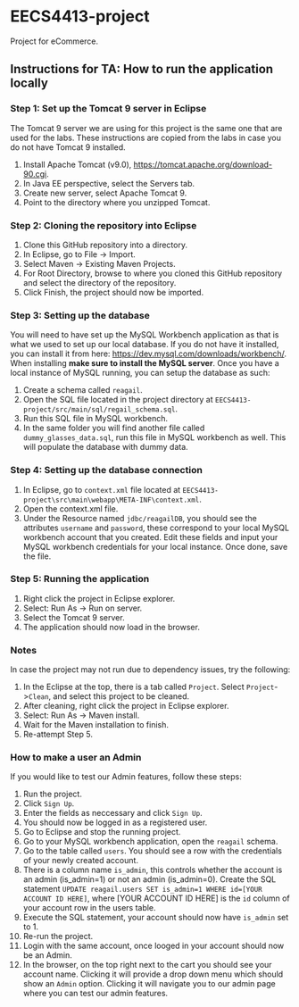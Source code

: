 # EECS4413-project
Project for eCommerce.

## Instructions for TA: How to run the application locally

### Step 1: Set up the Tomcat 9 server in Eclipse
The Tomcat 9 server we are using for this project is the same one that are used for the labs.
These instructions are copied from the labs in case you do not have Tomcat 9 installed.
1. Install Apache Tomcat (v9.0), https://tomcat.apache.org/download-90.cgi.
2. In Java EE perspective, select the Servers tab.
3. Create new server, select Apache Tomcat 9.
4. Point to the directory where you unzipped Tomcat.

### Step 2: Cloning the repository into Eclipse
1. Clone this GitHub repository into a directory.
2. In Eclipse, go to File -> Import.
3. Select Maven -> Existing Maven Projects.
4. For Root Directory, browse to where you cloned this GitHub repository and select the directory of the repository.
5. Click Finish, the project should now be imported.

### Step 3: Setting up the database
You will need to have set up the MySQL Workbench application as that is what we used to set up our local database. If you do not have it installed,
you can install it from here: https://dev.mysql.com/downloads/workbench/. When installing **make sure to install the MySQL server**.
Once you have a local instance of MySQL running, you can setup the database as such:
1. Create a schema called `reagail`.
2. Open the SQL file located in the project directory at `EECS4413-project/src/main/sql/regail_schema.sql`.
3. Run this SQL file in MySQL workbench.
4. In the same folder you will find another file called `dummy_glasses_data.sql`, run this file in MySQL workbench as well. This will populate the database with dummy data.

### Step 4: Setting up the database connection
1. In Eclipse, go to `context.xml` file located at `EECS4413-project\src\main\webapp\META-INF\context.xml`.
2. Open the context.xml file.
3. Under the Resource named `jdbc/reagailDB`, you should see the attributes `username` and `password`, these correspond to your local MySQL workbench account that you created. Edit these fields and input your MySQL workbench credentials for your local instance. Once done, save the file.

### Step 5: Running the application
1. Right click the project in Eclipse explorer.
2. Select: Run As -> Run on server.
3. Select the Tomcat 9 server.
4. The application should now load in the browser.

### Notes
In case the project may not run due to dependency issues, try the following:
1. In the Eclipse at the top, there is a tab called `Project`. Select `Project`->`Clean`, and select this project to be cleaned.
2. After cleaning, right click the project in Eclipse explorer.
3. Select: Run As -> Maven install.
4. Wait for the Maven installation to finish.
5. Re-attempt Step 5.

### How to make a user an Admin
If you would like to test our Admin features, follow these steps:
1. Run the project.
2. Click `Sign Up`.
3. Enter the fields as neccessary and click `Sign Up`.
4. You should now be logged in as a registered user.
5. Go to Eclipse and stop the running project.
6. Go to your MySQL workbench application, open the `reagail` schema.
7. Go to the table called `users`. You should see a row with the credentials of your newly created account.
8. There is a column name `is_admin`, this controls whether the account is an admin (is_admin=1) or not an admin (is_admin=0). Create the SQL statement
`UPDATE reagail.users SET is_admin=1 WHERE id=[YOUR ACCOUNT ID HERE]`, where [YOUR ACCOUNT ID HERE] is the `id` column of your account row in the users table.
9. Execute the SQL statement, your account should now have `is_admin` set to 1.
10. Re-run the project.
11. Login with the same account, once looged in your account should now be an Admin.
12. In the browser, on the top right next to the cart you should see your account name. Clicking it will provide a drop down menu which should show an `Admin` option. Clicking it will navigate you to our admin page where you can test our admin features.
